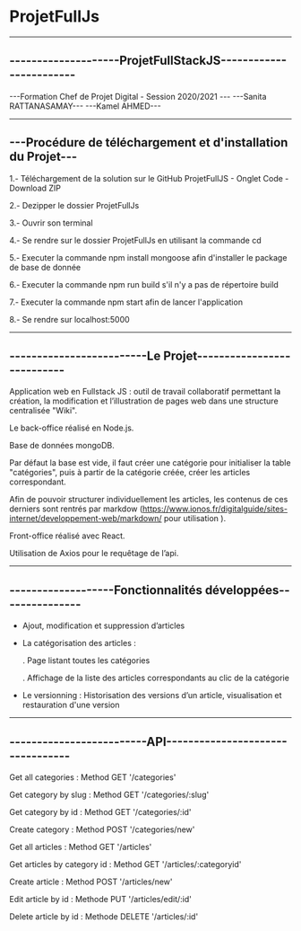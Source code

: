 # ProjetFullJs
-------------------------------------------------------------
--------------------ProjetFullStackJS------------------------
-------------------------------------------------------------

---Formation Chef de Projet Digital - Session 2020/2021 ---
---Sanita RATTANASAMAY---
---Kamel AHMED--- 

-------------------------------------------------------------
---Procédure de téléchargement et d'installation du Projet---
-------------------------------------------------------------

  1.- Téléchargement de la solution sur le GitHub ProjetFullJS
          - Onglet Code - Download ZIP
          
  2.- Dezipper le dossier ProjetFullJs
  
  3.- Ouvrir son terminal
  
  4.- Se rendre sur le dossier ProjetFullJs en utilisant la 
      commande cd
    
  5.- Executer la commande npm install mongoose afin d'installer
      le package de base de donnée

  6.- Executer la commande npm run build s'il n'y a pas de répertoire build
      
  7.- Executer la commande npm start afin de lancer l'application
  
  8.- Se rendre sur localhost:5000
  
-------------------------------------------------------------
-------------------------Le Projet---------------------------
-------------------------------------------------------------

Application web en Fullstack JS :  outil de travail collaboratif permettant la création, la
modification et l’illustration de pages web dans une structure centralisée "Wiki".

Le back-office réalisé en Node.js. 

Base de données mongoDB.

Par défaut la base est vide, il faut créer une catégorie pour initialiser la table "catégories", 
puis à partir de la catégorie créée, créer les articles correspondant.

Afin de pouvoir structurer individuellement les articles, les contenus de ces derniers sont rentrés par markdow (https://www.ionos.fr/digitalguide/sites-internet/developpement-web/markdown/ pour utilisation ).

Front-office réalisé avec React. 

Utilisation de Axios pour le requêtage de l’api.

-------------------------------------------------------------
-------------------Fonctionnalités développées---------------
-------------------------------------------------------------
- Ajout, modification et suppression d’articles

-  La catégorisation des articles : 

    . Page listant toutes les catégories

    . Affichage de la liste des articles correspondants au clic de la catégorie
  
- Le versionning :
  Historisation des versions d’un article, visualisation et restauration d'une version

-------------------------------------------------------------
-------------------------API---------------------------------
-------------------------------------------------------------
Get all categories : Method GET '/categories'

Get category by slug : Method GET '/categories/:slug'

Get category by id : Method GET '/categories/:id'  

Create category : Method POST '/categories/new'    

Get all articles : Method GET '/articles'

Get articles by category id : Method GET '/articles/:categoryid'

Create article : Method POST '/articles/new'

Edit article by id : Methode PUT '/articles/edit/:id' 

Delete article by id : Methode DELETE '/articles/:id'


